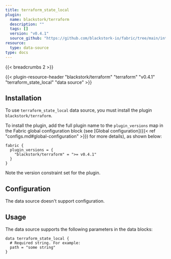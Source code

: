 ```yaml
---
title: terraform_state_local
plugin:
  name: blackstork/terraform
  description: ""
  tags: []
  version: "v0.4.1"
  source_github: "https://github.com/blackstork-io/fabric/tree/main/internal/terraform/"
resource:
  type: data-source
type: docs
---
```


{{< breadcrumbs 2 >}}

{{< plugin-resource-header "blackstork/terraform" "terraform" "v0.4.1" "terraform_state_local" "data source" >}}

## Installation

To use `terraform_state_local` data source, you must install the plugin `blackstork/terraform`.

To install the plugin, add the full plugin name to the `plugin_versions` map in the Fabric global configuration block (see [Global configuration]({{< ref "configs.md#global-configuration" >}}) for more details), as shown below:

```hcl
fabric {
  plugin_versions = {
    "blackstork/terraform" = ">= v0.4.1"
  }
}
```

Note the version constraint set for the plugin.

## Configuration

The data source doesn't support configuration.

## Usage

The data source supports the following parameters in the data blocks:

```hcl
data terraform_state_local {
  # Required string. For example:
  path = "some string"
}
```